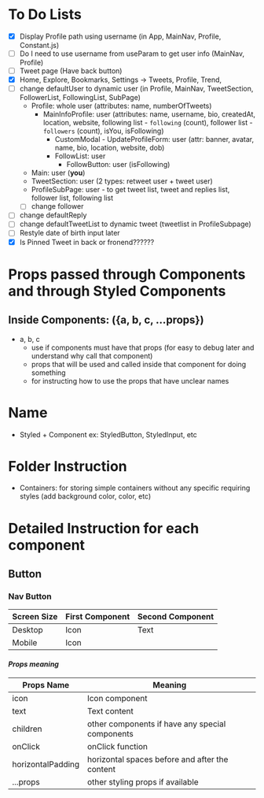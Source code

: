 # To Do Lists
- [x] Display Profile path using username (in App, MainNav, Profile, Constant.js)
- [ ] Do I need to use username from useParam to get user info (MainNav, Profile)
- [ ] Tweet page (Have back button)
- [x] Home, Explore, Bookmarks, Settings -> Tweets, Profile, Trend, 
- [ ] change defaultUser to dynamic user (in Profile, MainNav, TweetSection, FollowerList, FollowingList, SubPage)
  - Profile: whole user (attributes: name, numberOfTweets)
    - MainInfoProfile: user (attributes: name, username, bio, createdAt, location, website, following list - `following` (count), follower list - `followers` (count), isYou, isFollowing)
      - CustomModal - UpdateProfileForm: user (attr: banner, avatar, name, bio, location, website, dob)
      - FollowList: user
        - FollowButton: user (isFollowing)
  - Main: user (**you**)
  - TweetSection: user (2 types: retweet user + tweet user)
  - ProfileSubPage: user - to get tweet list, tweet and replies list, follower list, following list
  - [ ] change follower
- [ ] change defaultReply
- [ ] change defaultTweetList to dynamic tweet (tweetlist in ProfileSubpage)
- [ ] Restyle date of birth input later
- [X] Is Pinned Tweet in back or fronend??????
# Props passed through Components and through Styled Components
## Inside Components: ({a, b, c, ...props})
- a, b, c
    - use if components must have that props (for easy to debug later and understand why call that component)
    - props that will be used and called inside that component for doing something
    - for instructing how to use the props that have unclear names
# Name
- Styled + Component
    ex: StyledButton, StyledInput, etc
# Folder Instruction
- Containers: for storing simple containers without any specific requiring styles (add background color, color, etc)
# Detailed Instruction for each component
## Button
### **Nav Button**
| Screen Size | First Component | Second Component |
| ------- | ---- | ---- |
| Desktop | Icon | Text |
| Mobile | Icon |  |
#### ***Props meaning***
| Props Name | Meaning |
| ------- | ---- |
| icon | Icon component |
| text | Text content |
| children | other components if have any special components |
| onClick | onClick function |
| horizontalPadding | horizontal spaces before and after the content |
| ...props | other styling props if available |
